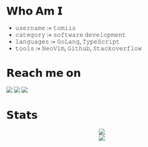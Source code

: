 <h1> 𝗪𝗵𝗼 𝗔𝗺 𝗜 </h1>

  - 𝚞𝚜𝚎𝚛𝚗𝚊𝚖𝚎 := 𝚝𝚘𝚖𝚒𝚒𝚜
  - 𝚌𝚊𝚝𝚎𝚐𝚘𝚛𝚢 := 𝚜𝚘𝚏𝚝𝚠𝚊𝚛𝚎 𝚍𝚎𝚟𝚎𝚕𝚘𝚙𝚖𝚎𝚗𝚝
  - 𝚕𝚊𝚗𝚐𝚞𝚊𝚐𝚎𝚜 := 𝙶𝚘𝙻𝚊𝚗𝚐, 𝚃𝚢𝚙𝚎𝚂𝚌𝚛𝚒𝚙𝚝
  - 𝚝𝚘𝚘𝚕𝚜 := 𝙽𝚎𝚘𝚅𝚒𝚖, 𝙶𝚒𝚝𝚑𝚞𝚋, 𝚂𝚝𝚊𝚌𝚔𝚘𝚟𝚎𝚛𝚏𝚕𝚘𝚠

<h1> 𝗥𝗲𝗮𝗰𝗵 𝗺𝗲 𝗼𝗻 </h1>
  <a target="_blank"href="https://instagram.com/tomii6_"><img src="https://img.shields.io/badge/Instagram-E4405F?style=for-the-badge&logo=instagram&logoColor=white" /></a>
  <a target="_blank"href="https://discord.com/users/537667668317044746"><img src="https://img.shields.io/badge/Discord-5865F2?style=for-the-badge&logo=discord&logoColor=white" /></a>
  <a target="_blank"href="https://twitter.com/tomisbesst"><img src="https://img.shields.io/badge/Twitter-1DA1F2?style=for-the-badge&logo=twitter&logoColor=white" /></a>
 
<h1> 𝗦𝘁𝗮𝘁𝘀 </h1>
<p align="center">
  <img src="https://www.codewars.com/users/tomiis4/badges/large"> <br>
  <img src="https://github-readme-streak-stats.herokuapp.com/?user=tomiis4&show_icons=true&theme=rose-pine&count_private=true">
</p>
 
